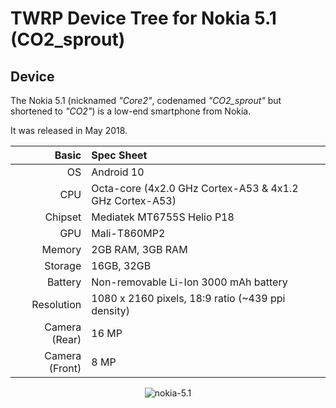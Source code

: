 # TWRP Device Tree for Nokia 5.1 (CO2_sprout)

## Device
The Nokia 5.1 (nicknamed _"Core2"_, codenamed _"CO2\_sprout"_ but shortened to _"CO2"_) is a low-end smartphone from Nokia.

It was released in May 2018.

Basic   | Spec Sheet
-------:|:-------------------------
OS	    | Android 10	
CPU     | Octa-core (4x2.0 GHz Cortex-A53 & 4x1.2 GHz Cortex-A53)
Chipset | Mediatek MT6755S Helio P18
GPU     | Mali-T860MP2
Memory  | 2GB RAM, 3GB RAM
Storage | 16GB, 32GB
Battery | Non-removable Li-Ion 3000 mAh battery
Resolution | 1080 x 2160 pixels, 18:9 ratio (~439 ppi density)
Camera (Rear)  | 16 MP
Camera (Front)  | 8 MP

<p align="center">
  <img src="https://fdn2.gsmarena.com/vv/pics/nokia/nokia-51-0.jpg" alt="nokia-5.1"/>
</p>
